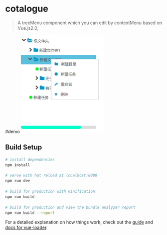 # cotalogue

> A treeMenu component which you can edit by contextMenu based on Vue.js2.0; 

#demo
![image](https://github.com/ExcellentJR/editable-treemenu/blob/master/static/lib/img/treeMenu.png)

## Build Setup

``` bash
# install dependencies
npm install

# serve with hot reload at localhost:8080
npm run dev

# build for production with minification
npm run build

# build for production and view the bundle analyzer report
npm run build --report
```

For a detailed explanation on how things work, check out the [guide](http://vuejs-templates.github.io/webpack/) and [docs for vue-loader](http://vuejs.github.io/vue-loader).
